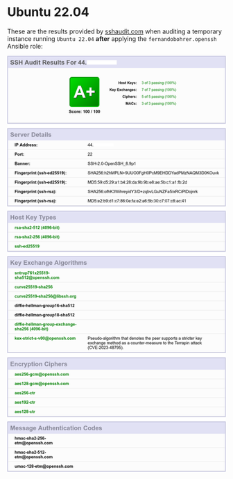 # Ubuntu 22.04

These are the results provided by [sshaudit.com][01] when auditing a temporary instance running `Ubuntu 22.04` **after** applying the `fernandobohrer.openssh` Ansible role:

![02]

[01]: https://sshaudit.com/
[02]: https://github.com/fernandobohrer/ansible-role-openssh/blob/assets/docs/ubuntu-2204-after.png?raw=true
